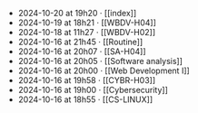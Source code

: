 - 2024-10-20 at 19h20 · [[index]]
- 2024-10-19 at 18h21 · [[WBDV-H04]]
- 2024-10-18 at 11h27 · [[WBDV-H02]]
- 2024-10-16 at 21h45 · [[Routine]]
- 2024-10-16 at 20h07 · [[SA-H04]]
- 2024-10-16 at 20h05 · [[Software analysis]]
- 2024-10-16 at 20h00 · [[Web Development I]]
- 2024-10-16 at 19h58 · [[CYBR-H03]]
- 2024-10-16 at 19h00 · [[Cybersecurity]]
- 2024-10-16 at 18h55 · [[CS-LINUX]]
